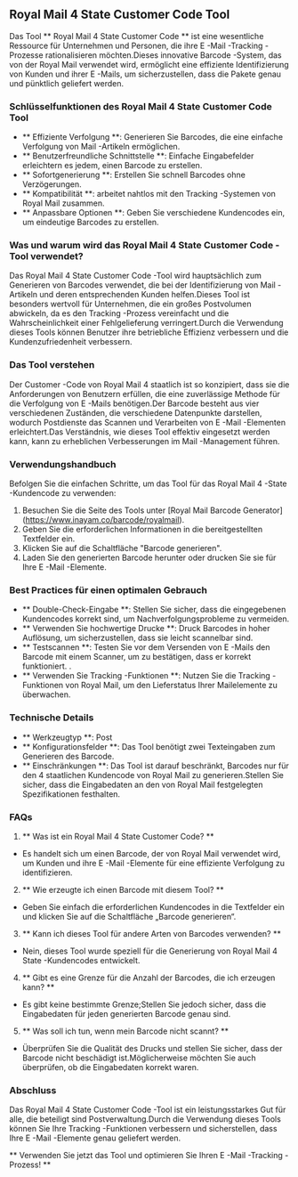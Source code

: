 ## Royal Mail 4 State Customer Code Tool

Das Tool ** Royal Mail 4 State Customer Code ** ist eine wesentliche Ressource für Unternehmen und Personen, die ihre E -Mail -Tracking -Prozesse rationalisieren möchten.Dieses innovative Barcode -System, das von der Royal Mail verwendet wird, ermöglicht eine effiziente Identifizierung von Kunden und ihrer E -Mails, um sicherzustellen, dass die Pakete genau und pünktlich geliefert werden.

### Schlüsselfunktionen des Royal Mail 4 State Customer Code Tool
- ** Effiziente Verfolgung **: Generieren Sie Barcodes, die eine einfache Verfolgung von Mail -Artikeln ermöglichen.
- ** Benutzerfreundliche Schnittstelle **: Einfache Eingabefelder erleichtern es jedem, einen Barcode zu erstellen.
- ** Sofortgenerierung **: Erstellen Sie schnell Barcodes ohne Verzögerungen.
- ** Kompatibilität **: arbeitet nahtlos mit den Tracking -Systemen von Royal Mail zusammen.
- ** Anpassbare Optionen **: Geben Sie verschiedene Kundencodes ein, um eindeutige Barcodes zu erstellen.

### Was und warum wird das Royal Mail 4 State Customer Code -Tool verwendet?
Das Royal Mail 4 State Customer Code -Tool wird hauptsächlich zum Generieren von Barcodes verwendet, die bei der Identifizierung von Mail -Artikeln und deren entsprechenden Kunden helfen.Dieses Tool ist besonders wertvoll für Unternehmen, die ein großes Postvolumen abwickeln, da es den Tracking -Prozess vereinfacht und die Wahrscheinlichkeit einer Fehlgelieferung verringert.Durch die Verwendung dieses Tools können Benutzer ihre betriebliche Effizienz verbessern und die Kundenzufriedenheit verbessern.

### Das Tool verstehen
Der Customer -Code von Royal Mail 4 staatlich ist so konzipiert, dass sie die Anforderungen von Benutzern erfüllen, die eine zuverlässige Methode für die Verfolgung von E -Mails benötigen.Der Barcode besteht aus vier verschiedenen Zuständen, die verschiedene Datenpunkte darstellen, wodurch Postdienste das Scannen und Verarbeiten von E -Mail -Elementen erleichtert.Das Verständnis, wie dieses Tool effektiv eingesetzt werden kann, kann zu erheblichen Verbesserungen im Mail -Management führen.

### Verwendungshandbuch
Befolgen Sie die einfachen Schritte, um das Tool für das Royal Mail 4 -State -Kundencode zu verwenden:
1. Besuchen Sie die Seite des Tools unter [Royal Mail Barcode Generator] (https://www.inayam.co/barcode/royalmail).
2. Geben Sie die erforderlichen Informationen in die bereitgestellten Textfelder ein.
3. Klicken Sie auf die Schaltfläche "Barcode generieren".
4. Laden Sie den generierten Barcode herunter oder drucken Sie sie für Ihre E -Mail -Elemente.

### Best Practices für einen optimalen Gebrauch
- ** Double-Check-Eingabe **: Stellen Sie sicher, dass die eingegebenen Kundencodes korrekt sind, um Nachverfolgungsprobleme zu vermeiden.
- ** Verwenden Sie hochwertige Drucke **: Druck Barcodes in hoher Auflösung, um sicherzustellen, dass sie leicht scannelbar sind.
- ** Testscannen **: Testen Sie vor dem Versenden von E -Mails den Barcode mit einem Scanner, um zu bestätigen, dass er korrekt funktioniert.
.
- ** Verwenden Sie Tracking -Funktionen **: Nutzen Sie die Tracking -Funktionen von Royal Mail, um den Lieferstatus Ihrer Mailelemente zu überwachen.

### Technische Details
- ** Werkzeugtyp **: Post
- ** Konfigurationsfelder **: Das Tool benötigt zwei Texteingaben zum Generieren des Barcode.
- ** Einschränkungen **: Das Tool ist darauf beschränkt, Barcodes nur für den 4 staatlichen Kundencode von Royal Mail zu generieren.Stellen Sie sicher, dass die Eingabedaten an den von Royal Mail festgelegten Spezifikationen festhalten.

### FAQs
1. ** Was ist ein Royal Mail 4 State Customer Code? **
- Es handelt sich um einen Barcode, der von Royal Mail verwendet wird, um Kunden und ihre E -Mail -Elemente für eine effiziente Verfolgung zu identifizieren.

2. ** Wie erzeugte ich einen Barcode mit diesem Tool? **
- Geben Sie einfach die erforderlichen Kundencodes in die Textfelder ein und klicken Sie auf die Schaltfläche „Barcode generieren“.

3. ** Kann ich dieses Tool für andere Arten von Barcodes verwenden? **
- Nein, dieses Tool wurde speziell für die Generierung von Royal Mail 4 State -Kundencodes entwickelt.

4. ** Gibt es eine Grenze für die Anzahl der Barcodes, die ich erzeugen kann? **
- Es gibt keine bestimmte Grenze;Stellen Sie jedoch sicher, dass die Eingabedaten für jeden generierten Barcode genau sind.

5. ** Was soll ich tun, wenn mein Barcode nicht scannt? **
- Überprüfen Sie die Qualität des Drucks und stellen Sie sicher, dass der Barcode nicht beschädigt ist.Möglicherweise möchten Sie auch überprüfen, ob die Eingabedaten korrekt waren.

### Abschluss
Das Royal Mail 4 State Customer Code -Tool ist ein leistungsstarkes Gut für alle, die beteiligt sind Postverwaltung.Durch die Verwendung dieses Tools können Sie Ihre Tracking -Funktionen verbessern und sicherstellen, dass Ihre E -Mail -Elemente genau geliefert werden.

** Verwenden Sie jetzt das Tool und optimieren Sie Ihren E -Mail -Tracking -Prozess! **